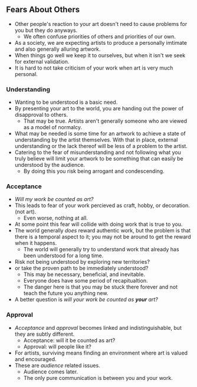 
## Fears About Others
- Other people's reaction to your art doesn't need to cause problems for you but they do anyways.
  - We often confuse priorities of others and priorities of our own.
- As a society, we are expecting artists to produce a personally imtimate and also generally alluring artwork.
- When things go well we keep it to ourselves, but when it isn't we seek for external validation.
- It is hard to not take criticism of your work when art is very much personal.

### Understanding
- Wanting to be understood is a basic need.
- By presenting your art to the world, you are handing out the power of disapproval to others.
  - That may be true. Artists aren't generally someone who are viewed as a model of normalcy.
- What may be needed is some time for an artwork to achieve a state of understanding by the artist themselves. With that in place, external understanding or the lack thereof will be less of a problem to the artist.
- Catering to the fear of misunderstanding and not following what you truly believe will limit your artwork to be something that can easily be understood by the audience.
  - By doing this you risk being arrogant and condescending.

### Acceptance
- _Will my work be counted as art?_
- This leads to fear of your work percieved as craft, hobby, or decoration. (not art).
  - Even worse, nothing at all.
- At some point this fear will collide with doing work that is true to you.
- The world generally _does_ reward authentic work, but the problem is that there is a temporal aspect to it; you may not be around to get the reward when it happens.
  - The world will generally try to understand work that already has been understood for a long time.
- Risk not being understood by exploring new territories? 
- or take the proven path to be immediately understood?
  - This may be necessary, beneficial, and inevitable.
  - Everyone does have some period of recapitualtion.
  - The danger here is that you may be stuck there forever and not teach the future you anything new.
- A better question is _will your work be counted as **your** art?_

### Approval
- _Acceptance_ and _approval_ becomes linked and indistinguishable, but they are subtly different.
  - Acceptance: will it be counted as art?
  - Approval: will people like it?
- For artists, surviving means finding an environment where art is valued and encouraged.
- These are _audience_ related issues.
  - Audience comes later.
  - The only pure communication is between you and your work.
